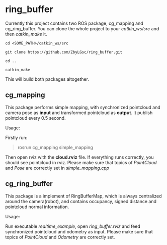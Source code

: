 # ring_buffer

Currently this project contains two ROS package, cg_mapping and cg_ring_buffer. You can clone the whole project to your *catkin_ws/src* and then *catkin_make* it.

```
cd <SOME_PATH>/catkin_ws/src

git clone https://github.com/ZbyLGsc/ring_buffer.git

cd ..

catkin_make
```

This will build both packages altogether.


## cg_mapping
This package performs simple mapping, with synchronized pointcloud and camera pose as **input** and transformed pointcloud as **output**. It publish pointcloud every 0.5 second.

Usage:

Firstly run:
> rosrun cg_mapping simple_mapping

Then open rviz with the **cloud.rviz** file. If everything runs correctly, you should see pointcloud in rviz. Please make sure that topics of *PointCloud* and *Pose* are correctly set in *simple_mapping.cpp*

## cg_ring_buffer

This package is a implement of RingBufferMap, which is always centralized around the camera(robot), and contains occupancy, signed distance and pointcloud normal information. 

Usage:

Run executable *realtime_example*, open *ring_buffer.rviz* and feed synchronized pointcloud and odometry as input. Please make sure that topics of *PointCloud* and *Odometry* are correctly set. 

 